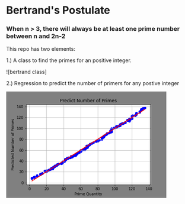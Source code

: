 # Bertrand's Postulate
 
### When n > 3, there will always be at least one prime number between n and 2n-2

This repo has two elements:

1.) A class to find the primes for an positive integer.

![bertrand class]

2.) Regression to predict the number of primers for any postive integer

![bertrand reggression](https://github.com/DrueStaples08/Bertrand-s-Postulate-/blob/main/bertrand_primes.png)

